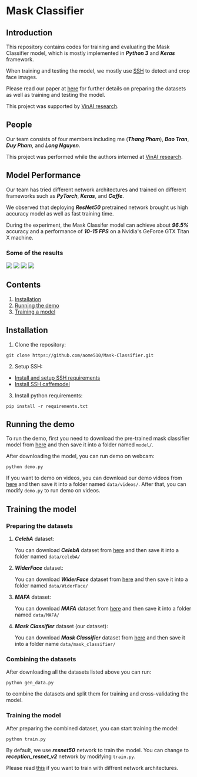 # Mask Classifier

## Introduction

This repository contains codes for training and evaluating the Mask Classifier model, which is mostly implemented in ***Python 3*** and ***Keras*** framework.

When training and testing the model, we mostly use [SSH](https://github.com/mahyarnajibi/SSH) to detect and crop face images.

Please read our paper at [here](./paper/paper.pdf) for further details on preparing the datasets as well as training and testing the model.

This project was supported by [VinAI research](https://www.vinai.io).
## People

Our team consists of four members including me (***Thang Pham***), ***Bao Tran***, ***Duy Pham***, and ***Long Nguyen***.

This project was performed while the authors interned at [VinAI research](https://www.vinai.io/).

## Model Performance

Our team has tried different network architectures and trained on different frameworks such as ***PyTorch***, ***Keras***, and ***Caffe***.

We observed that deploying ***ResNet50*** pretrained network brought us high accuracy model as well as fast training time.

During the experiment, the Mask Classifer model can achieve about ***96.5%*** accuracy and a performance of ***10-15 FPS*** on a Nvidia's GeForce GTX Titan X machine.

### Some of the results
![](./data/demo/output/00001.jpg)
![](./data/demo/output/00002.jpg)
![](./data/demo/output/00003.jpg)
![](./data/demo/output/00004.jpg)

## Contents

1. [Installation](#install)
2. [Running the demo](#demo)
3. [Training a model](#train)

<a name="install"></a>
## Installation
1. Clone the repository:
```
git clone https://github.com/aome510/Mask-Classifier.git
```
2. Setup SSH:
* [Install and setup SSH requirements](./lib/SSH/README.md#installation)
* [Install SSH caffemodel](./lib/SSH/README.md#demo)
3. Install python requirements:
```
pip install -r requirements.txt
```

<a name="demo"></a>
## Running the demo
To run the demo, first you need to download the pre-trained mask classifier model from [here](https://drive.google.com/file/d/1Ogew-mbiMqznzO3ok_T-IiqQGpq4OHw5) and then save it into a folder named ```model/```.

After downloading the model, you can run demo on webcam:
```
python demo.py
```
If you want to demo on videos, you can download our demo videos from [here](https://drive.google.com/drive/folders/1PSw1eDErcjLaOkIUxYXbLEacBNdaMjHQ) and then save it into a folder named ```data/videos/```. After that, you can modify ```demo.py``` to run demo on videos.

<a name="train"></a>
## Training the model

### Preparing the datasets

1. ***CelebA*** dataset:

    You can download ***CelebA*** dataset from [here](https://www.kaggle.com/jessicali9530/celeba-dataset) and then save it into a folder named ```data/celebA/```

2. ***WiderFace*** dataset:

    You can download ***WiderFace*** dataset from [here](https://drive.google.com/open?id=16a0TSvPI_3up7tbblxTHxXj5hZ9N7RyH) and then save it into a folder named ```data/WiderFace/```
3. ***MAFA*** dataset:

    You can download ***MAFA*** dataset from [here](https://drive.google.com/drive/folders/1nbtM1n0--iZ3VVbNGhocxbnBGhMau_OG) and then save it into a folder named ```data/MAFA/```
4. ***Mask Classifier*** dataset (our dataset):

    You can download ***Mask Classifier*** dataset from [here](https://drive.google.com/open?id=1WLKCLvR_nXSsOUywqKixoetz03WoJ8cL) and then save it into a folder name ```data/mask_classifier/```

### Combining the datasets
After downloading all the datasets listed above you can run:
```
python gen_data.py
```
to combine the datasets and split them for training and cross-validating the model.

### Training the model

After preparing the combined dataset, you can start training the model:
```
python train.py
```

By default, we use ***resnet50*** network to train the model. You can change to ***reception_resnet_v2*** network by modifying ```train.py```.

Please read [this](https://keras.io/applications/) if you want to train with diffrent network architectures.
